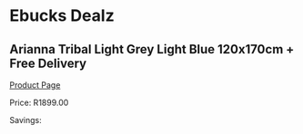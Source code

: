 
# Ebucks Dealz
## Arianna Tribal Light Grey Light Blue 120x170cm + Free Delivery
[Product Page](https://www.ebucks.com/web/shop/productSelected.do?prodId=1210528437&catId=1209942441)

Price: R1899.00

Savings: 


	